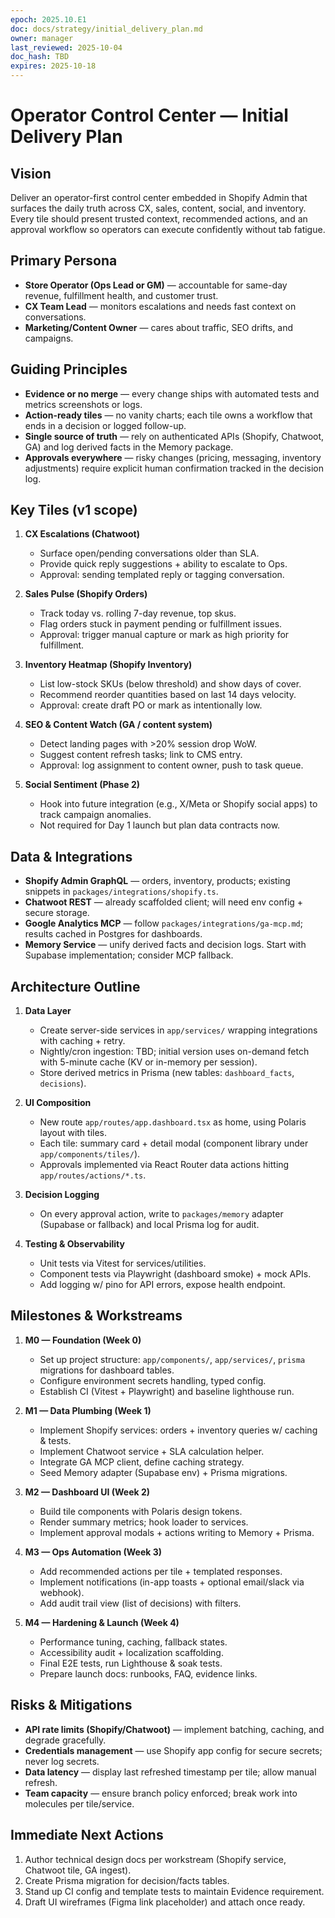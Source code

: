 ```yaml
---
epoch: 2025.10.E1
doc: docs/strategy/initial_delivery_plan.md
owner: manager
last_reviewed: 2025-10-04
doc_hash: TBD
expires: 2025-10-18
---
```


# Operator Control Center — Initial Delivery Plan

## Vision

Deliver an operator-first control center embedded in Shopify Admin that surfaces the daily truth across CX, sales, content, social, and inventory. Every tile should present trusted context, recommended actions, and an approval workflow so operators can execute confidently without tab fatigue.

## Primary Persona

- **Store Operator (Ops Lead or GM)** — accountable for same-day revenue, fulfillment health, and customer trust.
- **CX Team Lead** — monitors escalations and needs fast context on conversations.
- **Marketing/Content Owner** — cares about traffic, SEO drifts, and campaigns.

## Guiding Principles

- **Evidence or no merge** — every change ships with automated tests and metrics screenshots or logs.
- **Action-ready tiles** — no vanity charts; each tile owns a workflow that ends in a decision or logged follow-up.
- **Single source of truth** — rely on authenticated APIs (Shopify, Chatwoot, GA) and log derived facts in the Memory package.
- **Approvals everywhere** — risky changes (pricing, messaging, inventory adjustments) require explicit human confirmation tracked in the decision log.

## Key Tiles (v1 scope)

1. **CX Escalations (Chatwoot)**
   - Surface open/pending conversations older than SLA.
   - Provide quick reply suggestions + ability to escalate to Ops.
   - Approval: sending templated reply or tagging conversation.

2. **Sales Pulse (Shopify Orders)**
   - Track today vs. rolling 7-day revenue, top skus.
   - Flag orders stuck in payment pending or fulfillment issues.
   - Approval: trigger manual capture or mark as high priority for fulfillment.

3. **Inventory Heatmap (Shopify Inventory)**
   - List low-stock SKUs (below threshold) and show days of cover.
   - Recommend reorder quantities based on last 14 days velocity.
   - Approval: create draft PO or mark as intentionally low.

4. **SEO & Content Watch (GA / content system)**
   - Detect landing pages with >20% session drop WoW.
   - Suggest content refresh tasks; link to CMS entry.
   - Approval: log assignment to content owner, push to task queue.

5. **Social Sentiment (Phase 2)**
   - Hook into future integration (e.g., X/Meta or Shopify social apps) to track campaign anomalies.
   - Not required for Day 1 launch but plan data contracts now.

## Data & Integrations

- **Shopify Admin GraphQL** — orders, inventory, products; existing snippets in `packages/integrations/shopify.ts`.
- **Chatwoot REST** — already scaffolded client; will need env config + secure storage.
- **Google Analytics MCP** — follow `packages/integrations/ga-mcp.md`; results cached in Postgres for dashboards.
- **Memory Service** — unify derived facts and decision logs. Start with Supabase implementation; consider MCP fallback.

## Architecture Outline

1. **Data Layer**
   - Create server-side services in `app/services/` wrapping integrations with caching + retry.
   - Nightly/cron ingestion: TBD; initial version uses on-demand fetch with 5-minute cache (KV or in-memory per session).
   - Store derived metrics in Prisma (new tables: `dashboard_facts`, `decisions`).

2. **UI Composition**
   - New route `app/routes/app.dashboard.tsx` as home, using Polaris layout with tiles.
   - Each tile: summary card + detail modal (component library under `app/components/tiles/`).
   - Approvals implemented via React Router data actions hitting `app/routes/actions/*.ts`.

3. **Decision Logging**
   - On every approval action, write to `packages/memory` adapter (Supabase or fallback) and local Prisma log for audit.

4. **Testing & Observability**
   - Unit tests via Vitest for services/utilities.
   - Component tests via Playwright (dashboard smoke) + mock APIs.
   - Add logging w/ pino for API errors, expose health endpoint.

## Milestones & Workstreams

1. **M0 — Foundation (Week 0)**
   - Set up project structure: `app/components/`, `app/services/`, `prisma` migrations for dashboard tables.
   - Configure environment secrets handling, typed config.
   - Establish CI (Vitest + Playwright) and baseline lighthouse run.

2. **M1 — Data Plumbing (Week 1)**
   - Implement Shopify services: orders + inventory queries w/ caching & tests.
   - Implement Chatwoot service + SLA calculation helper.
   - Integrate GA MCP client, define caching strategy.
   - Seed Memory adapter (Supabase env) + Prisma migrations.

3. **M2 — Dashboard UI (Week 2)**
   - Build tile components with Polaris design tokens.
   - Render summary metrics; hook loader to services.
   - Implement approval modals + actions writing to Memory + Prisma.

4. **M3 — Ops Automation (Week 3)**
   - Add recommended actions per tile + templated responses.
   - Implement notifications (in-app toasts + optional email/slack via webhook).
   - Add audit trail view (list of decisions) with filters.

5. **M4 — Hardening & Launch (Week 4)**
   - Performance tuning, caching, fallback states.
   - Accessibility audit + localization scaffolding.
   - Final E2E tests, run Lighthouse & soak tests.
   - Prepare launch docs: runbooks, FAQ, evidence links.

## Risks & Mitigations

- **API rate limits (Shopify/Chatwoot)** — implement batching, caching, and degrade gracefully.
- **Credentials management** — use Shopify app config for secure secrets; never log secrets.
- **Data latency** — display last refreshed timestamp per tile; allow manual refresh.
- **Team capacity** — ensure branch policy enforced; break work into molecules per tile/service.

## Immediate Next Actions

1. Author technical design docs per workstream (Shopify service, Chatwoot tile, GA ingest).
2. Create Prisma migration for decision/facts tables.
3. Stand up CI config and template tests to maintain Evidence requirement.
4. Draft UI wireframes (Figma link placeholder) and attach once ready.
